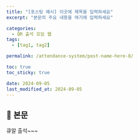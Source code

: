 ```yaml
---
title: "[포스팅 예시] 이곳에 제목을 입력하세요"
excerpt: "본문의 주요 내용을 여기에 입력하세요"

categories:
  - QR 출석 모임 웹
tags:
  - [tag1, tag2]

permalink: /attendance-system/post-name-here-8/

toc: true
toc_sticky: true

date: 2024-09-05
last_modified_at: 2024-09-05
---
```


## 🦥 본문

큐알 출석~~~